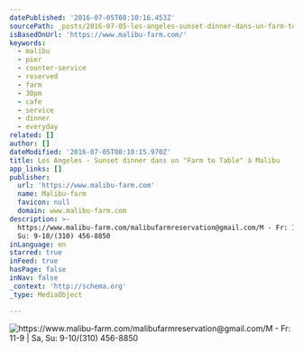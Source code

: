 ```yaml
---
datePublished: '2016-07-05T08:10:16.453Z'
sourcePath: _posts/2016-07-05-los-angeles-sunset-dinner-dans-un-farm-to-table-a-malibu.md
isBasedOnUrl: 'https://www.malibu-farm.com/'
keywords:
  - malibu
  - pier
  - counter-service
  - reserved
  - farm
  - 30pm
  - cafe
  - service
  - dinner
  - everyday
related: []
author: []
dateModified: '2016-07-05T08:10:15.970Z'
title: Los Angeles - Sunset dinner dans un "Farm to Table" à Malibu
app_links: []
publisher:
  url: 'https://www.malibu-farm.com'
  name: Malibu-farm
  favicon: null
  domain: www.malibu-farm.com
description: >-
  https://www.malibu-farm.com/malibufarmreservation@gmail.com/M - Fr: 11-9 | Sa,
  Su: 9-10/(310) 456-8850
inLanguage: en
starred: true
inFeed: true
hasPage: false
inNav: false
_context: 'http://schema.org'
_type: MediaObject

---
```

![https://www.malibu-farm.com/malibufarmreservation@gmail.com/M - Fr: 11-9 | Sa, Su: 9-10/(310) 456-8850](https://the-grid-user-content.s3-us-west-2.amazonaws.com/cc231c96-577e-41f2-ad8b-6955fdc56dc5.png)